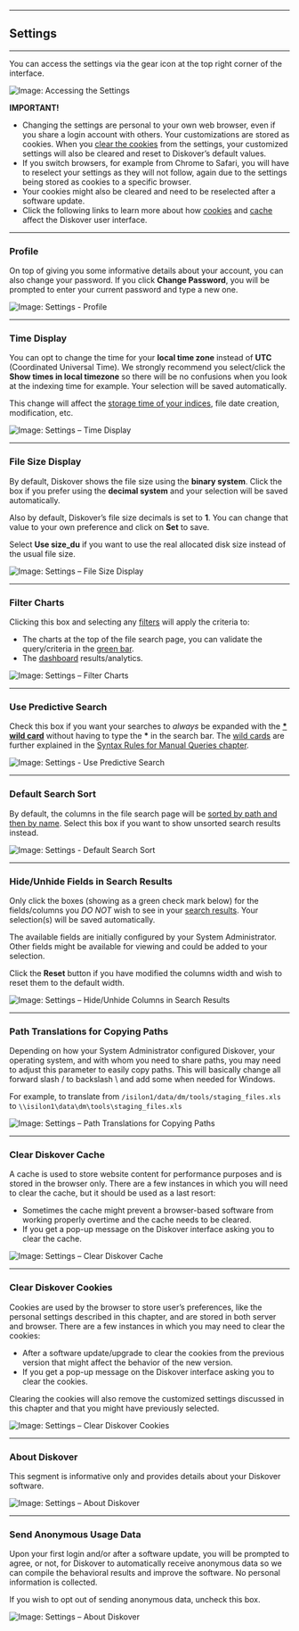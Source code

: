 <p id="settings"></p>

___
## Settings
___

You can access the settings  via the gear icon at the top right corner of the interface.

![Image: Accessing the Settings](images/image_menu_gear_icon_selection_settings.png)

**IMPORTANT!**

- Changing the settings are personal to your own web browser, even if you share a login account with others. Your customizations are stored as cookies. When you [clear the cookies](#clear_cookies) from the settings, your customized settings will also be cleared and reset to Diskover’s default values. 
- If you switch browsers, for example from Chrome to Safari, you will have to reselect your settings as they will not follow, again due to the settings being stored as cookies to a specific browser.
- Your cookies might also be cleared and need to be reselected after a software update.
- Click the following links to learn more about how [cookies](#clear_cookies) and [cache](#clear_cache) affect the Diskover user interface.

___
### Profile

On top of giving you some informative details about your account, you can also change your password. If you click **Change Password**, you will be prompted to enter your current password and type a new one.

![Image: Settings - Profile](images/image_settings_profile_20230214.png)

<p id="time"></p>

___
### Time Display

You can opt to change the time for your  **local time zone**  instead of  **UTC**  (Coordinated Universal Time).  We strongly recommend you select/click the **Show times in local timezone** so there will be no confusions when you look at the indexing time for example. Your selection will be saved automatically.

This change will affect the [storage time of your indices](#indices), file date creation, modification, etc.

![Image: Settings – Time Display](images/image_settings_time_display.png)

<p id="binary_decimal"></p>

___
### File Size Display

By default, Diskover shows the file size using the  **binary system**. Click the box if you prefer using the  **decimal system**  and your selection will be saved automatically.

Also by default, Diskover’s file size decimals is set to  **1**. You can change that value to your own preference and click on  **Set**  to save.

Select **Use size_du** if you want to use the real allocated disk size instead of the usual file size.

![Image: Settings – File Size Display](images/image_settings_file_size_display_20230214.png)

<p id="settings_filter_charts"></p>

___
### Filter Charts

Clicking this box and selecting any [filters](#filters) will apply the criteria to:

- The charts at the top of the file search page, you can validate the query/criteria in the [green bar](#green_info_bar).
- The [dashboard](#dashboard) results/analytics.

![Image: Settings – Filter Charts](images/image_settings_filter_charts_20230214.png)

<p id="predictive_search"></p>

___
### Use Predictive Search

Check this box if you want your searches to _always_ be expanded with the [**\* wild card**](#asterisk_wildcard) without having to type the **\*** in the search bar. The [wild cards](#wildcards) are further explained in the [Syntax Rules for Manual Queries chapter](#search_syntax).

![Image: Settings - Use Predictive Search](images/image_settings_use_predictive_search.png)

<p id="default_columns_sort"></p>

___
### Default Search Sort

By default, the columns in the file search page will be [sorted by path and then by name](#sort). Select this box if you want to show unsorted search results instead.

![Image: Settings - Default Search Sort](images/image_settings_default_search_sort.png)

<p id="hide_columns"></p>

___
### Hide/Unhide Fields in Search Results

Only click the boxes (showing as a green check mark below) for the fields/columns you _DO NOT_ wish to see in your [search results](#results_pane). Your selection(s) will be saved automatically.

The available fields are initially configured by your System Administrator. Other fields might be available for viewing and could be added to your selection.

Click the  **Reset**  button if you have modified the columns width and wish to reset them to the default width.

![Image: Settings – Hide/Unhide Columns in Search Results](images/image_settings_hide_fields_in_search_results.png)

<p id="path_translation"></p>

___
### Path Translations for Copying Paths

Depending on how your System Administrator configured Diskover, your operating system, and with whom you need to share paths, you may need to adjust this parameter to easily copy paths. This will basically change all forward slash / to backslash \\ and add some when needed for Windows.

For example, to translate from `/isilon1/data/dm/tools/staging_files.xls` to `\\isilon1\data\dm\tools\staging_files.xls`

![Image: Settings – Path Translations for Copying Paths](images/image_settings_path_translation.png)

<p id="clear_cache"></p>

___
### Clear Diskover Cache

A cache is used to store website content for performance purposes and is stored in the browser only. There are a few instances in which you will need to clear the cache, but it should be used as a last resort:

-  Sometimes the cache might prevent a browser-based software from working properly overtime and the cache needs to be cleared.
-  If you get a pop-up message on the Diskover interface asking you to clear the cache.

![Image: Settings – Clear Diskover Cache](images/image_settings_clear_cache.png)

<p id="clear_cookies"></p>

___
### Clear Diskover Cookies

Cookies  are used by the browser to store user’s preferences, like the personal settings described in this chapter, and are stored in both server and browser. There are a few instances in which you may need to clear the cookies:
- After a software update/upgrade to clear the cookies from the previous version that might affect the behavior of the new version.
- If you get a pop-up message on the Diskover interface asking you to clear the cookies.

Clearing the cookies  will also remove the customized settings discussed in this chapter and that you might have previously selected.

![Image: Settings – Clear Diskover Cookies](images/image_settings_clear_cookies.png)

___
### About Diskover

This segment is informative only and provides details about your Diskover software.

![Image: Settings – About Diskover](images/image_settings_about_diskover_20230214.png)

<p id="anonymous_data"></p>

___
### Send Anonymous Usage Data

Upon your first login and/or after a software update, you will be prompted to agree, or not, for Diskover to automatically receive anonymous data so we can compile the behavioral results and improve the software. No personal information is collected.

If you wish to opt out of sending anonymous data, uncheck this box.

![Image: Settings – About Diskover](images/image_settings_anonymous_data_20230214.png)
